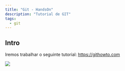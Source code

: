 ```yaml
---
title: "Git - HandsOn"
description: "Tutorial de GIT"
tags:
  - git
---
```


## Intro

Iremos trabalhar o seguinte tutorial: https://githowto.com

![](https://i.imgur.com/H1X1gMa.png)

## 

